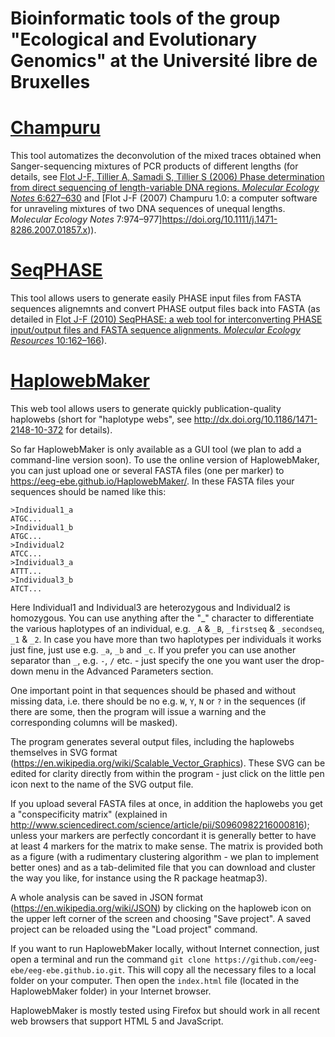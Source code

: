 # Bioinformatic tools of the group "Ecological and Evolutionary Genomics" at the Université libre de Bruxelles

# [Champuru](http://www.mnhn.fr/jfflot/champuru/)
This tool automatizes the deconvolution of the mixed traces obtained when Sanger-sequencing mixtures of PCR products of different lengths (for details, see [Flot J-F, Tillier A, Samadi S, Tillier S (2006) Phase determination from direct sequencing of length-variable DNA regions. *Molecular Ecology Notes* 6:627–630](https://doi.org/10.1111/j.1471-8286.2006.01355.x) and [Flot J-F (2007) Champuru 1.0: a computer software for unraveling mixtures of two DNA sequences of unequal lengths. *Molecular Ecology Notes* 7:974–977]https://doi.org/10.1111/j.1471-8286.2007.01857.x)).

# [SeqPHASE](https://eeg-ebe.github.io/SeqPHASE/)
This tool allows users to generate easily PHASE input files from FASTA sequences alignemnts and convert PHASE output files back into FASTA (as detailed in [Flot J-F (2010) SeqPHASE: a web tool for interconverting PHASE input/output files and FASTA sequence alignments. *Molecular Ecology Resources* 10:162–166](https://doi.org/10.1111/j.1755-0998.2009.02732.x)). 

# [HaplowebMaker](https://eeg-ebe.github.io/HaplowebMaker)

This web tool allows users to generate quickly publication-quality haplowebs (short for "haplotype webs", see http://dx.doi.org/10.1186/1471-2148-10-372 for details).

So far HaplowebMaker is only available as a GUI tool (we plan to add a command-line version soon). To use the online version of HaplowebMaker, you can just upload one or several FASTA files (one per marker) to https://eeg-ebe.github.io/HaplowebMaker/. In these FASTA files your sequences should be named like this:
```
>Individual1_a
ATGC...
>Individual1_b
ATGC...
>Individual2
ATCC...
>Individual3_a
ATTT...
>Individual3_b
ATCT...
```

Here Individual1 and Individual3 are heterozygous and Individual2 is homozygous. You can use anything after the "_" character to differentiate the various haplotypes of an individual, e.g. `_A` & `_B`, `_firstseq` & `_secondseq`, `_1` & `_2`. In case you have more than two haplotypes per individuals it works just fine, just use e.g. `_a`, `_b` and `_c`. If you prefer you can use another separator than `_`, e.g. `-`, `/` etc. - just specify the one you want user the drop-down menu in the Advanced Parameters section.

One important point in that sequences should be phased and without missing data, i.e. there should be no e.g. `W`, `Y`, `N` or `?` in the sequences (if there are some, then the program will issue a warning and the corresponding columns will be masked).

The program generates several output files, including the haplowebs themselves in SVG format (https://en.wikipedia.org/wiki/Scalable_Vector_Graphics). These SVG can be edited for clarity directly from within the program - just click on the little pen icon next to the name of the SVG output file. 

If you upload several FASTA files at once, in addition the haplowebs you get a "conspecificity matrix" (explained in http://www.sciencedirect.com/science/article/pii/S0960982216000816); unless your markers are perfectly concordant it is generally better to have at least 4 markers for the matrix to make sense. The matrix is provided both as a figure (with a rudimentary clustering algorithm - we plan to implement better ones) and as a tab-delimited file that you can download and cluster the way you like, for instance using the R package heatmap3).

A whole analysis can be saved in JSON format (https://en.wikipedia.org/wiki/JSON) by clicking on the haploweb icon on the upper left corner of the screen and choosing "Save project". A saved project can be reloaded using the "Load project" command.

If you want to run HaplowebMaker locally, without Internet connection, just open a terminal and run the command `git clone https://github.com/eeg-ebe/eeg-ebe.github.io.git`. This will copy all the necessary files to a local folder on your computer. Then open the `index.html` file (located in the HaplowebMaker folder) in your Internet browser.

HaplowebMaker is mostly tested using Firefox but should work in all recent web browsers that support HTML 5 and JavaScript.


